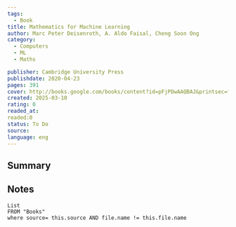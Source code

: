 ```yaml
---
tags:
  - Book
title: Mathematics for Machine Learning 
author: Marc Peter Deisenroth, A. Aldo Faisal, Cheng Soon Ong
category: 
  - Computers
  - ML
  - Maths

publisher: Cambridge University Press
publishdate: 2020-04-23
pages: 391
cover: http://books.google.com/books/content?id=pFjPDwAAQBAJ&printsec=frontcover&img=1&zoom=1&edge=curl&source=gbs_api
created: 2025-03-10
rating: 0
readed_at: 
readed:0
status: To Do
source: 
language: eng
---
```

## Summary


## Notes
```dataview
List 
FROM "Books"
where source= this.source AND file.name != this.file.name
```